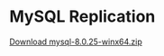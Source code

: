# MySQL Replication
[Download mysql-8.0.25-winx64.zip](https://cdn.mysql.com//Downloads/MySQL-8.0/mysql-8.0.25-winx64.zip)  


